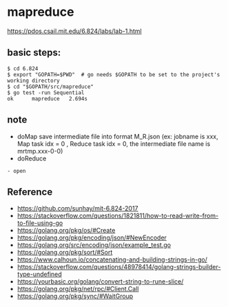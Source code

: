 # mapreduce
https://pdos.csail.mit.edu/6.824/labs/lab-1.html
## basic steps:
```
$ cd 6.824
$ export "GOPATH=$PWD"  # go needs $GOPATH to be set to the project's working directory
$ cd "$GOPATH/src/mapreduce"
$ go test -run Sequential
ok  	mapreduce	2.694s
```

## note
*  doMap save intermediate file into format M_R.json (ex: jobname is xxx, Map task idx = 0 , Reduce task idx = 0, the intermediate file name is mrtmp.xxx-0-0)
* doReduce
```
- open
```

## Reference
* https://github.com/sunhay/mit-6.824-2017
* https://stackoverflow.com/questions/1821811/how-to-read-write-from-to-file-using-go
* https://golang.org/pkg/os/#Create
* https://golang.org/pkg/encoding/json/#NewEncoder
* https://golang.org/src/encoding/json/example_test.go
* https://golang.org/pkg/sort/#Sort
* https://www.calhoun.io/concatenating-and-building-strings-in-go/
* https://stackoverflow.com/questions/48978414/golang-strings-builder-type-undefined
* https://yourbasic.org/golang/convert-string-to-rune-slice/
* https://golang.org/pkg/net/rpc/#Client.Call
* https://golang.org/pkg/sync/#WaitGroup
